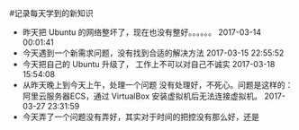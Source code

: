 #记录每天学到的新知识
- 昨天把 Ubuntu 的网络整坏了，现在也没有整好。。。。。。
2017-03-14 00:01:41
- 今天遇到一个新需求问题，没有找到合适的解决方法
2017-03-15 22:55:52
- 今天把自己的 Ubuntu 升级了， 工作上不可以对自己不诚实
2017-03-18 15:54:08
- 从昨天晚上到今天上午，处理一个问题 没有处理好，不死心。问题是这样的：阿里云服务器ECS，通过 VirtualBox 安装虚拟机后无法连接虚拟机。
2017-03-27 23:31:59
- 今天弄了一个问题没有弄好，其实对于时间的把控没有那么好，还是
